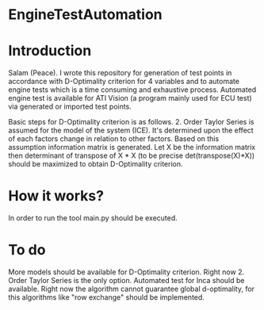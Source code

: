 # EngineTestAutomation
# Introduction
Salam (Peace). I wrote this repository for generation of test points in accordance with D-Optimality criterion for 4 variables and to automate engine tests which is a time consuming and exhaustive process. Automated engine test is available for ATI Vision (a program mainly used for ECU test) via generated or imported test points.

Basic steps for D-Optimality criterion is as follows. 2. Order Taylor Series is assumed for the model of the system (ICE). It's determined upon the effect of each factors change in relation to other factors. Based on this assumption information matrix is generated. Let X be the information matrix then determinant of transpose of X * X (to be precise det(transpose(X)*X)) should be maximized to obtain D-Optimality criterion.


# How it works?
In order to run the tool main.py should be executed. 

# To do
More models should be available for D-Optimality criterion. Right now 2. Order Taylor Series is the only option.
Automated test for Inca should be available.
Right now the algorithm cannot guarantee global d-optimality, for this algorithms like "row exchange" should be implemented.
